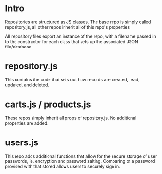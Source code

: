 # Intro

Repositories are structured as JS classes. The base repo is simply called repository.js, all other repos inherit all of this repo's properties.

All repository files export an instance of the repo, with a filename passed in to the constructor for each class that sets up the associated JSON file/database.

# repository.js

This contains the code that sets out how records are created, read, updated, and deleted.

# carts.js / products.js

These repos simply inherit all props of repository.js. No additional properties are added.

# users.js

This repo adds additional functions that allow for the secure storage of user passwords, ie. encryption and password salting. Comparing of a password provided with that stored allows users to securely sign in.
